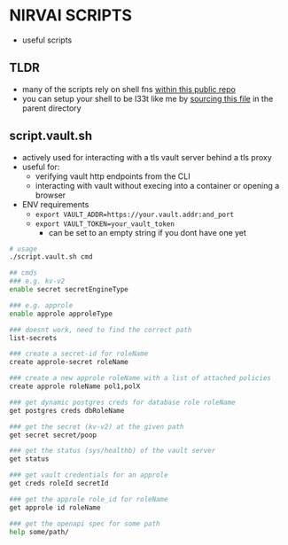 # NIRVAI SCRIPTS

- useful scripts

## TLDR

- many of the scripts rely on shell fns [within this public repo](https://github.com/noahehall/theBookOfNoah/tree/master/linux/bash_cli_fns)
- you can setup your shell to be l33t like me by [sourcing this file](https://github.com/noahehall/theBookOfNoah/blob/master/linux/_sourceme_.sh) in the parent directory

## script.vault.sh

- actively used for interacting with a tls vault server behind a tls proxy
- useful for:
  - verifying vault http endpoints from the CLI
  - interacting with vault without execing into a container or opening a browser
- ENV requirements
  - `export VAULT_ADDR=https://your.vault.addr:and_port`
  - `export VAULT_TOKEN=your_vault_token`
    - can be set to an empty string if you dont have one yet

```sh
# usage
./script.vault.sh cmd

## cmds
### e.g. kv-v2
enable secret secretEngineType

### e.g. approle
enable approle approleType

### doesnt work, need to find the correct path
list-secrets

### create a secret-id for roleName
create approle-secret roleName

### create a new approle roleName with a list of attached policies
create approle roleName pol1,polX

### get dynamic postgres creds for database role roleName
get postgres creds dbRoleName

### get the secret (kv-v2) at the given path
get secret secret/poop

### get the status (sys/healthb) of the vault server
get status

### get vault credentials for an approle
get creds roleId secretId

### get the approle role_id for roleName
get approle id roleName

### get the openapi spec for some path
help some/path/

```
